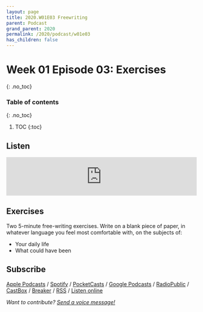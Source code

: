 ```yaml
---
layout: page
title: 2020.W01E03 Freewriting
parent: Podcast
grand_parent: 2020
permalink: /2020/podcast/w01e03
has_children: false
---
```



# Week 01 Episode 03: Exercises
{: .no_toc}

### Table of contents
{: .no_toc}

1. TOC
{:toc}

## Listen

<iframe src="https://anchor.fm/olliepalmer/embed/episodes/Week-1-Episode-3-Freewriting-ebubfh/a-a1p6dlb" height="102px" width="100%" frameborder="0" scrolling="no"></iframe>

## Exercises

Two 5-minute free-writing exercises. Write on a blank piece of paper, in whatever language you feel most comfortable with, on the subjects of:

- Your daily life
- What could have been

## Subscribe

[Apple Podcasts](https://podcasts.apple.com/gb/podcast/parallel-worlds/id1504529134) / [Spotify](https://open.spotify.com/show/3L3RhKaoqQZoU9fIcLuZjz) / [PocketCasts](https://pca.st/ha20534r) / [Google Podcasts](https://www.google.com/podcasts?feed=aHR0cHM6Ly9hbmNob3IuZm0vcy8xODg0YjAwOC9wb2RjYXN0L3Jzcw%3D%3D) / [RadioPublic](https://radiopublic.com/parallel-worlds-WzVy1K) / [CastBox](https://castbox.fm/channel/id2710471?utm_source=podcaster&utm_medium=dlink&utm_campaign=c_2710471&utm_content=Parallel%20Worlds-CastBox_FM) / [Breaker](https://www.breaker.audio/parallel-worlds) / [RSS](https://anchor.fm/s/1884b008/podcast/rss) / [Listen online](https://anchor.fm/olliepalmer)

_Want to contribute? [Send a voice message!](https://anchor.fm/olliepalmer/message)_

